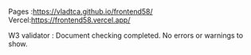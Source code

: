 Pages :https://vladtca.github.io/frontend58/
Vercel:https://frontend58.vercel.app/

W3 validator : Document checking completed. No errors or warnings to show.  